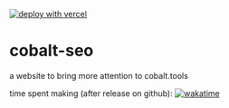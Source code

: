 [![deploy with vercel](https://vercel.com/button)](https://vercel.com/new/ihatespawns-projects/clone?s=https%3A%2F%2Fgithub.com%2Fihatespawn%2Fcobalt-seo&showOptionalTeamCreation=false)
# cobalt-seo
a website to bring more attention to cobalt.tools

time spent making (after release on github): [![wakatime](https://wakatime.com/badge/user/6c9bc4ed-4951-40f8-ad5f-ea2207a8d7ef/project/5681e202-74da-467d-825d-0f9bfb24b6b8.svg)](https://wakatime.com/badge/user/6c9bc4ed-4951-40f8-ad5f-ea2207a8d7ef/project/5681e202-74da-467d-825d-0f9bfb24b6b8)
